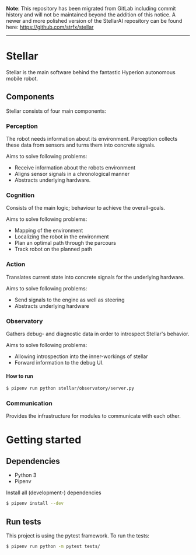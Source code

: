 **Note**: This repository has been migrated from GitLab including commit history and will not be maintained beyond the addition of this notice. A newer and more polished version of the StellarAI repository can be found here: https://github.com/strfx/stellar

---

# Stellar

Stellar is the main software behind the fantastic Hyperion autonomous mobile robot.

## Components

Stellar consists of four main components:

### Perception

The robot needs information about its environment. Perception collects these data from sensors and turns them into concrete signals.

Aims to solve following problems:
* Receive information about the robots environment
* Aligns sensor signals in a chronological manner
* Abstracts underlying hardware.

### Cognition

Consists of the main logic; behaviour to achieve the overall-goals.

Aims to solve following problems:
* Mapping of the environment
* Localizing the robot in the environment
* Plan an optimal path through the parcours
* Track robot on the planned path

### Action

Translates current state into concrete signals for the underlying hardware.

Aims to solve following problems:
* Send signals to the engine as well as steering
* Abstracts underlying hardware


### Observatory

Gathers debug- and diagnostic data in order to introspect Stellar's behavior.

Aims to solve following problems:
* Allowing introspection into the inner-workings of stellar
* Forward information to the debug UI.

#### How to run

```sh
$ pipenv run python stellar/observatory/server.py
```


### Communication

Provides the infrastructure for modules to communicate with each other.


# Getting started

## Dependencies
- Python 3
- Pipenv

Install all (development-) dependencies
```sh
$ pipenv install --dev
```

## Run tests

This project is using the pytest framework. To run the tests:
```sh
$ pipenv run python -m pytest tests/
```
